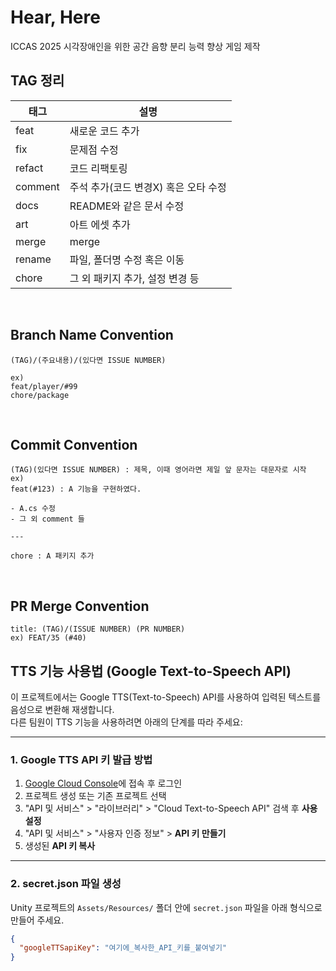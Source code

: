 # Hear, Here
ICCAS 2025 시각장애인을 위한 공간 음향 분리 능력 향상 게임 제작

## TAG 정리

| 태그     | 설명                                 |
|---------|---------------------------------------|
| feat    | 새로운 코드 추가                      |
| fix     | 문제점 수정                           |
| refact  | 코드 리팩토링                         |
| comment | 주석 추가(코드 변경X) 혹은 오타 수정  |
| docs    | README와 같은 문서 수정               |
| art     | 아트 에셋 추가                       |
| merge   | merge                                 |
| rename  | 파일, 폴더명 수정 혹은 이동           |
| chore   | 그 외 패키지 추가, 설정 변경 등        |

</br>

## Branch Name Convention

```
(TAG)/(주요내용)/(있다면 ISSUE NUMBER)

ex)
feat/player/#99
chore/package
```

</br>

## Commit Convention
```
(TAG)(있다면 ISSUE NUMBER) : 제목, 이때 영어라면 제일 앞 문자는 대문자로 시작
ex)
feat(#123) : A 기능을 구현하였다.

- A.cs 수정
- 그 외 comment 들

---

chore : A 패키지 추가
```

</br>

## PR Merge Convention

```
title: (TAG)/(ISSUE NUMBER) (PR NUMBER)
ex) FEAT/35 (#40)
```

## TTS 기능 사용법 (Google Text-to-Speech API)

이 프로젝트에서는 Google TTS(Text-to-Speech) API를 사용하여 입력된 텍스트를 음성으로 변환해 재생합니다.  
다른 팀원이 TTS 기능을 사용하려면 아래의 단계를 따라 주세요:

---

### 1. Google TTS API 키 발급 방법

1. [Google Cloud Console](https://console.cloud.google.com/)에 접속 후 로그인
2. 프로젝트 생성 또는 기존 프로젝트 선택
3. "API 및 서비스" > "라이브러리" > "Cloud Text-to-Speech API" 검색 후 **사용 설정**
4. "API 및 서비스" > "사용자 인증 정보" > **API 키 만들기**
5. 생성된 **API 키 복사**

---

### 2. secret.json 파일 생성

Unity 프로젝트의 `Assets/Resources/` 폴더 안에 `secret.json` 파일을 아래 형식으로 만들어 주세요.

```json
{
  "googleTTSapiKey": "여기에_복사한_API_키를_붙여넣기"
}
